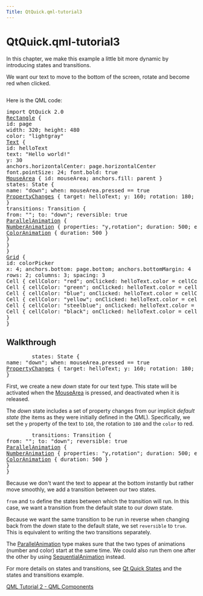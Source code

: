 ```yaml
---
Title: QtQuick.qml-tutorial3
---
```


# QtQuick.qml-tutorial3

<span class="subtitle"></span>
<!-- $$$qml-tutorial3.html-description -->
<p>In this chapter, we make this example a little bit more dynamic by introducing states and transitions.</p>
<p>We want our text to move to the bottom of the screen, rotate and become red when clicked.</p>
<p class="centerAlign"><img src="../../../../media/declarative-tutorial3_animation.gif" alt="" /></p><p>Here is the QML code:</p>
<pre class="qml">import QtQuick 2.0
<span class="type"><a href="QtQuick.Rectangle.md">Rectangle</a></span> {
<span class="name">id</span>: <span class="name">page</span>
<span class="name">width</span>: <span class="number">320</span>; <span class="name">height</span>: <span class="number">480</span>
<span class="name">color</span>: <span class="string">&quot;lightgray&quot;</span>
<span class="type"><a href="QtQuick.Text.md">Text</a></span> {
<span class="name">id</span>: <span class="name">helloText</span>
<span class="name">text</span>: <span class="string">&quot;Hello world!&quot;</span>
<span class="name">y</span>: <span class="number">30</span>
<span class="name">anchors</span>.horizontalCenter: <span class="name">page</span>.<span class="name">horizontalCenter</span>
<span class="name">font</span>.pointSize: <span class="number">24</span>; <span class="name">font</span>.bold: <span class="number">true</span>
<span class="type"><a href="QtQuick.MouseArea.md">MouseArea</a></span> { <span class="name">id</span>: <span class="name">mouseArea</span>; <span class="name">anchors</span>.fill: <span class="name">parent</span> }
<span class="name">states</span>: <span class="name">State</span> {
<span class="name">name</span>: <span class="string">&quot;down&quot;</span>; <span class="name">when</span>: <span class="name">mouseArea</span>.<span class="name">pressed</span> <span class="operator">==</span> <span class="number">true</span>
<span class="type"><a href="QtQuick.PropertyChanges.md">PropertyChanges</a></span> { <span class="name">target</span>: <span class="name">helloText</span>; <span class="name">y</span>: <span class="number">160</span>; <span class="name">rotation</span>: <span class="number">180</span>; <span class="name">color</span>: <span class="string">&quot;red&quot;</span> }
}
<span class="name">transitions</span>: <span class="name">Transition</span> {
<span class="name">from</span>: <span class="string">&quot;&quot;</span>; <span class="name">to</span>: <span class="string">&quot;down&quot;</span>; <span class="name">reversible</span>: <span class="number">true</span>
<span class="type"><a href="QtQuick.ParallelAnimation.md">ParallelAnimation</a></span> {
<span class="type"><a href="QtQuick.NumberAnimation.md">NumberAnimation</a></span> { <span class="name">properties</span>: <span class="string">&quot;y,rotation&quot;</span>; <span class="name">duration</span>: <span class="number">500</span>; <span class="name">easing</span>.type: <span class="name">Easing</span>.<span class="name">InOutQuad</span> }
<span class="type"><a href="QtQuick.ColorAnimation.md">ColorAnimation</a></span> { <span class="name">duration</span>: <span class="number">500</span> }
}
}
}
<span class="type"><a href="QtQuick.Grid.md">Grid</a></span> {
<span class="name">id</span>: <span class="name">colorPicker</span>
<span class="name">x</span>: <span class="number">4</span>; <span class="name">anchors</span>.bottom: <span class="name">page</span>.<span class="name">bottom</span>; <span class="name">anchors</span>.bottomMargin: <span class="number">4</span>
<span class="name">rows</span>: <span class="number">2</span>; <span class="name">columns</span>: <span class="number">3</span>; <span class="name">spacing</span>: <span class="number">3</span>
<span class="type">Cell</span> { <span class="name">cellColor</span>: <span class="string">&quot;red&quot;</span>; <span class="name">onClicked</span>: <span class="name">helloText</span>.<span class="name">color</span> <span class="operator">=</span> <span class="name">cellColor</span> }
<span class="type">Cell</span> { <span class="name">cellColor</span>: <span class="string">&quot;green&quot;</span>; <span class="name">onClicked</span>: <span class="name">helloText</span>.<span class="name">color</span> <span class="operator">=</span> <span class="name">cellColor</span> }
<span class="type">Cell</span> { <span class="name">cellColor</span>: <span class="string">&quot;blue&quot;</span>; <span class="name">onClicked</span>: <span class="name">helloText</span>.<span class="name">color</span> <span class="operator">=</span> <span class="name">cellColor</span> }
<span class="type">Cell</span> { <span class="name">cellColor</span>: <span class="string">&quot;yellow&quot;</span>; <span class="name">onClicked</span>: <span class="name">helloText</span>.<span class="name">color</span> <span class="operator">=</span> <span class="name">cellColor</span> }
<span class="type">Cell</span> { <span class="name">cellColor</span>: <span class="string">&quot;steelblue&quot;</span>; <span class="name">onClicked</span>: <span class="name">helloText</span>.<span class="name">color</span> <span class="operator">=</span> <span class="name">cellColor</span> }
<span class="type">Cell</span> { <span class="name">cellColor</span>: <span class="string">&quot;black&quot;</span>; <span class="name">onClicked</span>: <span class="name">helloText</span>.<span class="name">color</span> <span class="operator">=</span> <span class="name">cellColor</span> }
}
}</pre>
<h2 id="walkthrough">Walkthrough</h2>
<pre class="qml">        <span class="name">states</span>: <span class="name">State</span> {
<span class="name">name</span>: <span class="string">&quot;down&quot;</span>; <span class="name">when</span>: <span class="name">mouseArea</span>.<span class="name">pressed</span> <span class="operator">==</span> <span class="number">true</span>
<span class="type"><a href="QtQuick.PropertyChanges.md">PropertyChanges</a></span> { <span class="name">target</span>: <span class="name">helloText</span>; <span class="name">y</span>: <span class="number">160</span>; <span class="name">rotation</span>: <span class="number">180</span>; <span class="name">color</span>: <span class="string">&quot;red&quot;</span> }
}</pre>
<p>First, we create a new <i>down</i> state for our text type. This state will be activated when the <a href="QtQuick.MouseArea.md">MouseArea</a> is pressed, and deactivated when it is released.</p>
<p>The <i>down</i> state includes a set of property changes from our implicit <i>default state</i> (the items as they were initially defined in the QML). Specifically, we set the <code>y</code> property of the text to <code>160</code>, the rotation to <code>180</code> and the <code>color</code> to red.</p>
<pre class="qml">        <span class="name">transitions</span>: <span class="name">Transition</span> {
<span class="name">from</span>: <span class="string">&quot;&quot;</span>; <span class="name">to</span>: <span class="string">&quot;down&quot;</span>; <span class="name">reversible</span>: <span class="number">true</span>
<span class="type"><a href="QtQuick.ParallelAnimation.md">ParallelAnimation</a></span> {
<span class="type"><a href="QtQuick.NumberAnimation.md">NumberAnimation</a></span> { <span class="name">properties</span>: <span class="string">&quot;y,rotation&quot;</span>; <span class="name">duration</span>: <span class="number">500</span>; <span class="name">easing</span>.type: <span class="name">Easing</span>.<span class="name">InOutQuad</span> }
<span class="type"><a href="QtQuick.ColorAnimation.md">ColorAnimation</a></span> { <span class="name">duration</span>: <span class="number">500</span> }
}
}</pre>
<p>Because we don't want the text to appear at the bottom instantly but rather move smoothly, we add a transition between our two states.</p>
<p><code>from</code> and <code>to</code> define the states between which the transition will run. In this case, we want a transition from the default state to our <i>down</i> state.</p>
<p>Because we want the same transition to be run in reverse when changing back from the <i>down</i> state to the default state, we set <code>reversible</code> to <code>true</code>. This is equivalent to writing the two transitions separately.</p>
<p>The <a href="QtQuick.ParallelAnimation.md">ParallelAnimation</a> type makes sure that the two types of animations (number and color) start at the same time. We could also run them one after the other by using <a href="QtQuick.SequentialAnimation.md">SequentialAnimation</a> instead.</p>
<p>For more details on states and transitions, see <a href="QtQuick.qtquick-statesanimations-states.md">Qt Quick States</a> and the states and transitions example.</p>
<!-- @@@qml-tutorial3.html -->
<p class="naviNextPrevious footerNavi">
<a class="prevPage" href="QtQuick.qml-tutorial2.md">QML Tutorial 2 - QML Components</a>
</p>
